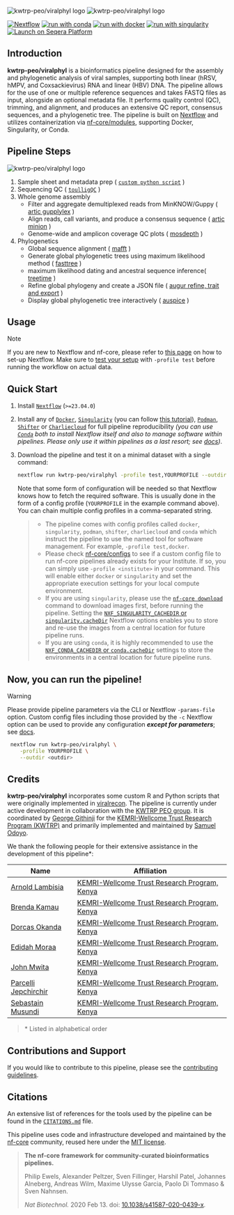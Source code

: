 ![kwtrp-peo/viralphyl logo](https://github.com/kwtrp-peo/logos/blob/main/kwtrp-peo-logos/kwtrp-peo-viralphyl_logo_light.png#gh-light-mode-only)
![kwtrp-peo/viralphyl logo](https://github.com/kwtrp-peo/logos/blob/main/kwtrp-peo-logos/kwtrp-peo-viralphyl_logo_dark.png#gh-dark-mode-only)

[![Nextflow](https://img.shields.io/badge/nextflow%20DSL2-%E2%89%A524.04.2-23aa62.svg)](https://www.nextflow.io/)
[![run with conda](http://img.shields.io/badge/run%20with-conda-3EB049?labelColor=000000&logo=anaconda)](https://docs.conda.io/en/latest/)
[![run with docker](https://img.shields.io/badge/run%20with-docker-0db7ed?labelColor=000000&logo=docker)](https://www.docker.com/)
[![run with singularity](https://img.shields.io/badge/run%20with-singularity-1d355c.svg?labelColor=000000)](https://sylabs.io/docs/)
[![Launch on Seqera Platform](https://img.shields.io/badge/Launch%20%F0%9F%9A%80-Seqera%20Platform-%234256e7)](https://cloud.seqera.io/launch?pipeline=https://github.com/kwtrp-peo/viralphyl)

## Introduction

**kwtrp-peo/viralphyl** is a bioinformatics pipeline designed for the assembly and phylogenetic analysis of viral samples, supporting both linear (hRSV, hMPV, and Coxsackievirus) RNA and linear (HBV) DNA. The pipeline allows for the use of one or multiple reference sequences and takes FASTQ files as input, alongside an optional metadata file. It performs quality control (QC), trimming, and alignment, and produces an extensive QC report, consensus sequences, and a phylogenetic tree. The pipeline is built on [Nextflow](https://www.nextflow.io) and utilizes containerization via [nf-core/modules](https://github.com/nf-core/modules), supporting Docker, Singularity, or Conda.


<!-- TODO nf-core:
   Complete this sentence with a 2-3 sentence summary of what types of data the pipeline ingests, a brief overview of the
   major pipeline sections and the types of output it produces. You're giving an overview to someone new
   to nf-core here, in 15-20 seconds. For an example, see https://github.com/nf-core/rnaseq/blob/master/README.md#introduction
-->
## Pipeline Steps

![kwtrp-peo/viralphyl logo](https://github.com/kwtrp-peo/logos/blob/main/kwtrp-peo-logos/kwtrp-peo-viralphyl-workflow_nano.png)
<!-- TODO nf-core: Include a figure that guides the user through the major workflow steps. Many nf-core
     workflows use the "tube map" design for that. See https://nf-co.re/docs/contributing/design_guidelines#examples for examples.   -->
<!-- TODO nf-core: Fill in short bullet-pointed list of the default steps in the pipeline -->

1. Sample sheet and metadata prep ( [`custom python script`](https://www.python.org/) )
2. Sequencing QC ( [`toulligQC`](https://github.com/GenomiqueENS/toulligQC) )
3. Whole genome assembly
   - Filter and aggregate demultiplexed reads from MinKNOW/Guppy ( [artic gupplylex](https://artic.readthedocs.io/en/latest/commands/) )
   - Align reads, call variants, and produce a consensus sequence ( [artic minion](https://artic.readthedocs.io/en/latest/commands/) )
   - Genome-wide and amplicon coverage QC plots ( [mosdepth](https://github.com/brentp/mosdepth/) )
4. Phylogenetics
   - Global sequence alignment ( [mafft](https://github.com/GSLBiotech/mafft) )
   - Generate global phylogenetic trees using maximum likelihood method ( [fasttree](https://github.com/morgannprice/fasttree) )
   - maximum likelihood dating and ancestral sequence inference( [treetime](https://github.com/neherlab/treetime) )
   - Refine global phylogeny and create a JSON file ( [augur refine, trait and export](https://docs.nextstrain.org/projects/augur/en/stable/) )
   - Display global phylogenetic tree interactively ( [auspice](https://auspice.us/) )

## Usage

> [!NOTE]
> If you are new to Nextflow and nf-core, please refer to [this page](https://nf-co.re/docs/usage/installation) on how to set-up Nextflow. Make sure to [test your setup](https://nf-co.re/docs/usage/introduction#how-to-run-a-pipeline) with `-profile test` before running the workflow on actual data.

## Quick Start

1. Install [`Nextflow`](https://www.nextflow.io/docs/latest/getstarted.html#installation) (`>=23.04.0`)

2. Install any of [`Docker`](https://docs.docker.com/engine/installation/), [`Singularity`](https://www.sylabs.io/guides/3.0/user-guide/) (you can follow [this tutorial](https://singularity-tutorial.github.io/01-installation/)), [`Podman`](https://podman.io/), [`Shifter`](https://nersc.gitlab.io/development/shifter/how-to-use/) or [`Charliecloud`](https://hpc.github.io/charliecloud/) for full pipeline reproducibility _(you can use [`Conda`](https://conda.io/miniconda.html) both to install Nextflow itself and also to manage software within pipelines. Please only use it within pipelines as a last resort; see [docs](https://nf-co.re/usage/configuration#basic-configuration-profiles))_.

3. Download the pipeline and test it on a minimal dataset with a single command:

   ```bash
   nextflow run kwtrp-peo/viralphyl -profile test,YOURPROFILE --outdir <outdir>
   ```

   Note that some form of configuration will be needed so that Nextflow knows how to fetch the required software. This is usually done in the form of a config profile (`YOURPROFILE` in the example command above). You can chain multiple config profiles in a comma-separated string.

   > - The pipeline comes with config profiles called `docker`, `singularity`, `podman`, `shifter`, `charliecloud` and `conda` which instruct the pipeline to use the named tool for software management. For example, `-profile test,docker`.
   > - Please check [nf-core/configs](https://github.com/nf-core/configs#documentation) to see if a custom config file to run nf-core pipelines already exists for your Institute. If so, you can simply use `-profile <institute>` in your command. This will enable either `docker` or `singularity` and set the appropriate execution settings for your local compute environment.
   > - If you are using `singularity`, please use the [`nf-core download`](https://nf-co.re/tools/#downloading-pipelines-for-offline-use) command to download images first, before running the pipeline. Setting the [`NXF_SINGULARITY_CACHEDIR` or `singularity.cacheDir`](https://www.nextflow.io/docs/latest/singularity.html?#singularity-docker-hub) Nextflow options enables you to store and re-use the images from a central location for future pipeline runs.
   > - If you are using `conda`, it is highly recommended to use the [`NXF_CONDA_CACHEDIR` or `conda.cacheDir`](https://www.nextflow.io/docs/latest/conda.html) settings to store the environments in a central location for future pipeline runs.

## Now, you can run the pipeline! 
> [!WARNING]
> Please provide pipeline parameters via the CLI or Nextflow `-params-file` option. Custom config files including those provided by the `-c` Nextflow option can be used to provide any configuration _**except for parameters**_;
> see [docs](https://nf-co.re/usage/configuration#custom-configuration-files).
  <!-- TODO nf-core: update the following command to include all required parameters for a minimal example -->
  ```bash
   nextflow run kwtrp-peo/viralphyl \
      -profile YOURPROFILE \
      --outdir <outdir>
   ```

## Credits

**kwtrp-peo/viralphyl** incorporates some custom R and Python scripts that were originally implemented in [viralrecon](https://github.com/nf-core/viralrecon?tab=readme-ov-file). The pipeline is currently under active development in collaboration with the [KWTRP PEO group](https://github.com/kwtrp-peo). It is coordinated by [George Githinji](https://github.com/ggklf) for the [KEMRI-Wellcome Trust Research Program (KWTRP)](https://kemri-wellcome.org/) and primarily implemented and maintained by [Samuel Odoyo](https://github.com/samordil).

We thank the following people for their extensive assistance in the development of this pipeline\*:
<!-- TODO nf-core: If applicable, make list of people who have also contributed -->
| Name                                                      | Affiliation                                                                           |
| --------------------------------------------------------- | ------------------------------------------------------------------------------------- |
| [Arnold Lambisia](https://github.com/arnoldlambisia)      | [KEMRI-Wellcome Trust Research Program, Kenya](https://kemri-wellcome.org/)           |
| [Brenda Kamau](https://github.com/brendamuthonikamau)     | [KEMRI-Wellcome Trust Research Program, Kenya](https://kemri-wellcome.org/)           |
| [Dorcas Okanda](https://github.com/DOkanda)               | [KEMRI-Wellcome Trust Research Program, Kenya](https://kemri-wellcome.org/)           |
| [Edidah Moraa](https://github.com/edidah)                 | [KEMRI-Wellcome Trust Research Program, Kenya](https://kemri-wellcome.org/)           |
| [John Mwita](https://github.com/morobemwita)              | [KEMRI-Wellcome Trust Research Program, Kenya](https://kemri-wellcome.org/)           |
| [Parcelli Jepchirchir](https://github.com/Parcelli)       | [KEMRI-Wellcome Trust Research Program, Kenya](https://kemri-wellcome.org/)           |
| [Sebastain Musundi](https://github.com/sebymusundi)       | [KEMRI-Wellcome Trust Research Program, Kenya](https://kemri-wellcome.org/)           |

> \* Listed in alphabetical order


## Contributions and Support

If you would like to contribute to this pipeline, please see the [contributing guidelines](.github/CONTRIBUTING.md).

## Citations

<!-- TODO nf-core: Add citation for pipeline after first release. Uncomment lines below and update Zenodo doi and badge at the top of this file. -->
<!-- If you use kwtrp-peo/viralphyl for your analysis, please cite it using the following doi: [10.5281/zenodo.XXXXXX](https://doi.org/10.5281/zenodo.XXXXXX) -->

<!-- TODO nf-core: Add bibliography of tools and data used in your pipeline -->

An extensive list of references for the tools used by the pipeline can be found in the [`CITATIONS.md`](CITATIONS.md) file.

This pipeline uses code and infrastructure developed and maintained by the [nf-core](https://nf-co.re) community, reused here under the [MIT license](https://github.com/nf-core/tools/blob/master/LICENSE).

> **The nf-core framework for community-curated bioinformatics pipelines.**
>
> Philip Ewels, Alexander Peltzer, Sven Fillinger, Harshil Patel, Johannes Alneberg, Andreas Wilm, Maxime Ulysse Garcia, Paolo Di Tommaso & Sven Nahnsen.
>
> _Nat Biotechnol._ 2020 Feb 13. doi: [10.1038/s41587-020-0439-x](https://dx.doi.org/10.1038/s41587-020-0439-x).
